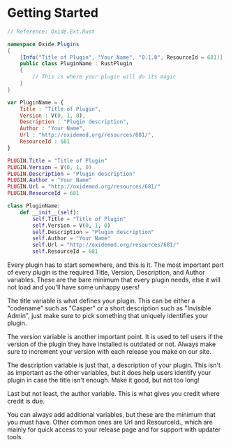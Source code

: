 # Getting Started

``` csharp
// Reference: Oxide.Ext.Rust

namespace Oxide.Plugins
{
    [Info("Title of Plugin", "Your Name", "0.1.0", ResourceId = 681)]
    public class PluginName : RustPlugin
    {
        // This is where your plugin will do its magic
    }
}
```

``` javascript
var PluginName = {
    Title : "Title of Plugin",
    Version : V(0, 1, 0),
    Description : "Plugin description",
    Author : "Your Name",
    Url : "http://oxidemod.org/resources/681/",
    ResourceId : 681
}
```

``` lua
PLUGIN.Title = "Title of Plugin"
PLUGIN.Version = V(0, 1, 0)
PLUGIN.Description = "Plugin description"
PLUGIN.Author = "Your Name"
PLUGIN.Url = "http://oxidemod.org/resources/681/"
PLUGIN.ResourceId = 681
```

``` python
class PluginName:
    def __init__(self):
        self.Title = "Title of Plugin"
        self.Version = V(0, 1, 0)
        self.Description = "Plugin description"
        self.Author = "Your Name"
        self.Url = "http://oxidemod.org/resources/681/"
        self.ResourceId = 681
```

Every plugin has to start somewhere, and this is it. The most important part of every plugin is the required Title, Version, Description, and Author variables. These are the bare minimum that every plugin needs, else it will not load and you'll have some unhappy users!

The title variable is what defines your plugin. This can be either a "codename" such as "Casper" or a short description such as "Invisible Admin", just make sure to pick something that uniquely identifies your plugin.

The version variable is another important point. It is used to tell users if the version of the plugin they have installed is outdated or not. Always make sure to increment your version with each release you make on our site.

The description variable is just that, a description of your plugin. This isn't as important as the other variables, but it does help users identify your plugin in case the title isn't enough. Make it good, but not too long!

Last but not least, the author variable. This is what gives you credit where credit is due.

You can always add additional variables, but these are the minimum that you must have. Other common ones are Url and ResourceId., which are mainly for quick access to your release page and for support with updater tools.
